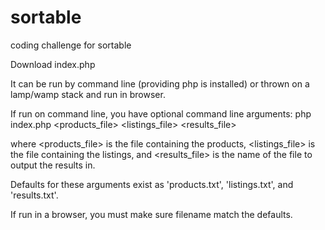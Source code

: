 sortable
========

coding challenge for sortable


Download index.php

It can be run by command line (providing php is installed) or thrown on a lamp/wamp stack and run in browser.

If run on command line, you have optional command line arguments:
php index.php <products_file> <listings_file> <results_file>

where <products_file> is the file containing the products, <listings_file> is the file containing the listings, and <results_file> is the name of the file to output the results in.

Defaults for these arguments exist as 'products.txt', 'listings.txt', and 'results.txt'.

If run in a browser, you must make sure filename match the defaults.
